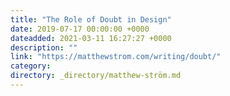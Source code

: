 ```yaml
---
title: "The Role of Doubt in Design"
date: 2019-07-17 00:00:00 +0000
dateadded: 2021-03-11 16:27:27 +0000
description: ""
link: "https://matthewstrom.com/writing/doubt/"
category:
directory: _directory/matthew-ström.md
---
```

